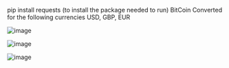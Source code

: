 pip install requests (to install the package needed to run)
BitCoin Converted for the following currencies
USD, GBP, EUR

![image](https://github.com/derekburnz/BitcoinConverter/assets/127548116/70be3707-7bb4-49be-bd1c-b76408d2396b)

![image](https://github.com/derekburnz/BitcoinConverter/assets/127548116/9466b0af-5fb7-488c-9a1e-3e264830066a)

![image](https://github.com/derekburnz/BitcoinConverter/assets/127548116/65893485-17f6-42f2-8374-5e29bbf7e1a9)
